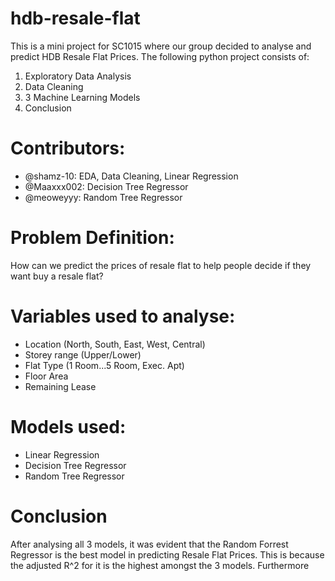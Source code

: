 # hdb-resale-flat
This is a mini project for SC1015 where our group decided to analyse and predict HDB Resale Flat Prices.
The following python project consists of:
1. Exploratory Data Analysis
2. Data Cleaning
3. 3 Machine Learning Models
4. Conclusion

# Contributors:
  - @shamz-10: EDA, Data Cleaning, Linear Regression
  - @Maaxxx002: Decision Tree Regressor
  - @meoweyyy: Random Tree Regressor

# Problem Definition:
How can we predict the prices of resale flat to help people decide if they want buy a resale flat? 

# Variables used to analyse:
- Location (North, South, East, West, Central)
- Storey range (Upper/Lower)
- Flat Type (1 Room...5 Room, Exec. Apt)
- Floor Area
- Remaining Lease

   

# Models used:
- Linear Regression
- Decision Tree Regressor
- Random Tree Regressor

# Conclusion
After analysing all 3 models, it was evident that the Random Forrest Regressor is the best model in predicting Resale Flat Prices. This is because the adjusted R^2 for it is the highest amongst the 3 models. 
Furthermore
